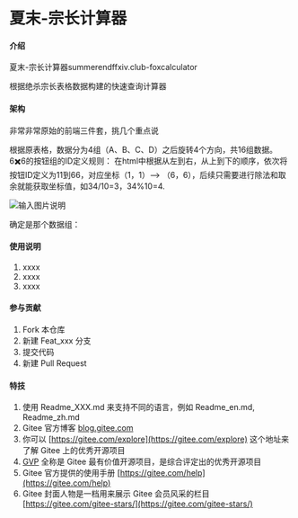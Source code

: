 # 夏末-宗长计算器

#### 介绍
夏末-宗长计算器summerendffxiv.club-foxcalculator

根据绝杀宗长表格数据构建的快速查询计算器

#### 架构

非常非常原始的前端三件套，挑几个重点说

根据原表格，数据分为4组（A、B、C、D）之后旋转4个方向，共16组数据。
6✖️6的按钮组的ID定义规则：
    在html中根据从左到右，从上到下的顺序，依次将按钮ID定义为11到66，对应坐标（1，1）--> （6，6），后续只需要进行除法和取余就能获取坐标值，如34/10=3，34%10=4.

![输入图片说明](https://foruda.gitee.com/images/1685171519327816496/63a39410_10069853.png "719ebafe4e8eb7340d71b8471949ada7.png")

确定是那个数据组：




#### 使用说明

1.  xxxx
2.  xxxx
3.  xxxx

#### 参与贡献

1.  Fork 本仓库
2.  新建 Feat_xxx 分支
3.  提交代码
4.  新建 Pull Request


#### 特技

1.  使用 Readme\_XXX.md 来支持不同的语言，例如 Readme\_en.md, Readme\_zh.md
2.  Gitee 官方博客 [blog.gitee.com](https://blog.gitee.com)
3.  你可以 [https://gitee.com/explore](https://gitee.com/explore) 这个地址来了解 Gitee 上的优秀开源项目
4.  [GVP](https://gitee.com/gvp) 全称是 Gitee 最有价值开源项目，是综合评定出的优秀开源项目
5.  Gitee 官方提供的使用手册 [https://gitee.com/help](https://gitee.com/help)
6.  Gitee 封面人物是一档用来展示 Gitee 会员风采的栏目 [https://gitee.com/gitee-stars/](https://gitee.com/gitee-stars/)
